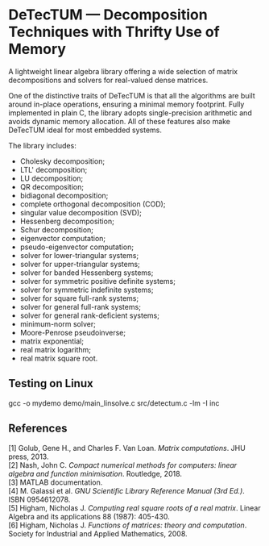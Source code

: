 # DeTecTUM — Decomposition Techniques with Thrifty Use of Memory
A lightweight linear algebra library offering a wide selection of matrix decompositions and solvers for real-valued dense matrices.

One of the distinctive traits of DeTecTUM is that all the algorithms are built around in-place operations, ensuring a minimal memory footprint. Fully implemented in plain C, the library adopts single-precision arithmetic and avoids dynamic memory allocation. All of these features also make DeTecTUM ideal for most embedded systems.

The library includes:
* Cholesky decomposition;
* LTL' decomposition;
* LU decomposition;
* QR decomposition;
* bidiagonal decomposition;
* complete orthogonal decomposition (COD);
* singular value decomposition (SVD);
* Hessenberg decomposition;
* Schur decomposition;
* eigenvector computation;
* pseudo-eigenvector computation;
* solver for lower-triangular systems;
* solver for upper-triangular systems;
* solver for banded Hessenberg systems;
* solver for symmetric positive definite systems;
* solver for symmetric indefinite systems;
* solver for square full-rank systems;
* solver for general full-rank systems;
* solver for general rank-deficient systems;
* minimum-norm solver;
* Moore-Penrose pseudoinverse;
* matrix exponential;
* real matrix logarithm;
* real matrix square root.

## Testing on Linux
gcc -o mydemo demo/main_linsolve.c src/detectum.c -lm -I inc

## References
[1] Golub, Gene H., and Charles F. Van Loan. *Matrix computations*. JHU press, 2013.\
[2] Nash, John C. *Compact numerical methods for computers: linear algebra and function minimisation*. Routledge, 2018.\
[3] MATLAB documentation.\
[4] M. Galassi et al. *GNU Scientific Library Reference Manual (3rd Ed.)*. ISBN 0954612078.\
[5] Higham, Nicholas J. *Computing real square roots of a real matrix*. Linear Algebra and its applications 88 (1987): 405-430.\
[6] Higham, Nicholas J. *Functions of matrices: theory and computation*. Society for Industrial and Applied Mathematics, 2008.
